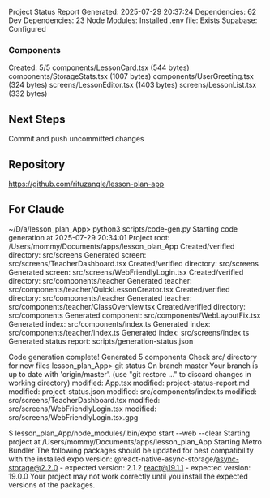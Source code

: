 Project Status Report
Generated: 2025-07-29 20:37:24
 Dependencies: 62
 Dev Dependencies: 23
 Node Modules: Installed
 .env file:  Exists
 Supabase:  Configured
### Components 
Created: 5/5
 components/LessonCard.tsx (544 bytes)
 components/StorageStats.tsx (1007 bytes)
 components/UserGreeting.tsx (324 bytes)
 screens/LessonEditor.tsx (1403 bytes)
 screens/LessonList.tsx (332 bytes)

##  Next Steps
Commit and push uncommitted changes

##  Repository
https://github.com/rituzangle/lesson-plan-app

##  For Claude
~/D/a/lesson_plan_App> python3 scripts/code-gen.py 
 Starting code generation at 2025-07-29 20:34:01
 Project root: /Users/mommy/Documents/apps/lesson_plan_App
 Created/verified directory: src/screens
 Generated screen: src/screens/TeacherDashboard.tsx
 Created/verified directory: src/screens
 Generated screen: src/screens/WebFriendlyLogin.tsx
 Created/verified directory: src/components/teacher
 Generated teacher: src/components/teacher/QuickLessonCreator.tsx
 Created/verified directory: src/components/teacher
 Generated teacher: src/components/teacher/ClassOverview.tsx
 Created/verified directory: src/components
 Generated component: src/components/WebLayoutFix.tsx
 Generated index: src/components/index.ts
 Generated index: src/components/teacher/index.ts
 Generated index: src/screens/index.ts
 Generated status report: scripts/generation-status.json

Code generation complete!
Generated 5 components
Check src/ directory for new files
lesson_plan_App> git status
On branch master
Your branch is up to date with 'origin/master'.
  (use "git restore <file>..." to discard changes in working directory)
	modified:   App.tsx
	modified:   project-status-report.md
	modified:   project-status.json
	modified:   src/components/index.ts
	modified:   src/screens/TeacherDashboard.tsx
	modified:   src/screens/WebFriendlyLogin.tsx
	modified:   src/screens/WebFriendlyLogin.tsx.gpg

$ lesson_plan_App/node_modules/.bin/expo start --web --clear
Starting project at /Users/mommy/Documents/apps/lesson_plan_App
Starting Metro Bundler
The following packages should be updated for best compatibility with the installed expo version:
  @react-native-async-storage/async-storage@2.2.0 - expected version: 2.1.2
  react@19.1.1 - expected version: 19.0.0
Your project may not work correctly until you install the expected versions of the packages.


